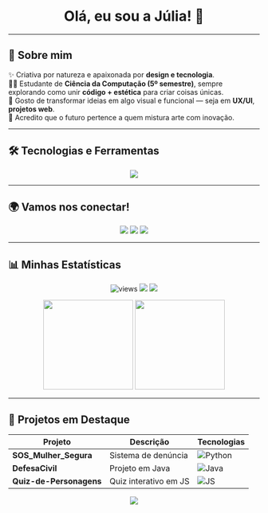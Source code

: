 

<h1 align="center">Olá, eu sou a Júlia! 👋</h1>

---

## 💖 Sobre mim  
✨ Criativa por natureza e apaixonada por **design e tecnologia**.  
👩‍💻 Estudante de **Ciência da Computação (5º semestre)**, sempre explorando como unir **código + estética** para criar coisas únicas.  
🎨 Gosto de transformar ideias em algo visual e funcional — seja em **UX/UI**, **projetos web**.  
🚀 Acredito que o futuro pertence a quem mistura arte com inovação.  

---

## 🛠️ Tecnologias e Ferramentas
<p align="center">
  <img src="https://skillicons.dev/icons?i=python,js,html,css,c,java,git,github,vscode,figma" />
</p>

---

## 🌍 Vamos nos conectar!
<p align="center">
  <a href="https://www.instagram.com/seuuser" target="_blank"><img src="https://img.shields.io/badge/-Instagram-E4405F?style=for-the-badge&logo=instagram&logoColor=white"/></a>
  <a href="mailto:seuemail@outlook.com"><img src="https://img.shields.io/badge/-Outlook-FF2D95?style=for-the-badge&logo=microsoft-outlook&logoColor=white"/></a>
  <a href="https://www.linkedin.com/in/seuuser" target="_blank"><img src="https://img.shields.io/badge/-LinkedIn-FF2D95?style=for-the-badge&logo=linkedin&logoColor=white"/></a>
</p>

---

## 📊 Minhas Estatísticas  

<p align="center">
  <img src="https://komarev.com/ghpvc/?username=Julia-Gabriela&label=Visits&color=FF2D95&style=flat" alt="views" />
  <img src="https://img.shields.io/badge/Repos-48-FF2D95?style=flat" />
  <img src="https://img.shields.io/badge/Commits%20this%20month-70-FF2D95?style=flat" />
</p>

<p align="center">
  <img height="180em" src="https://github-readme-stats.vercel.app/api?username=Julia-Gabriela&show_icons=true&theme=radical&count_private=true&hide_border=true"/>
  <img height="180em" src="https://github-readme-stats.vercel.app/api/top-langs/?username=Julia-Gabriela&layout=compact&langs_count=8&theme=radical&hide_border=true"/>
</p>

---

## 🚀 Projetos em Destaque  

| Projeto | Descrição | Tecnologias |
|---------|-----------|-------------|
| **SOS_Mulher_Segura** | Sistema de denúncia | ![Python](https://img.shields.io/badge/Python-FF2D95?style=for-the-badge&logo=python&logoColor=white) |
| **DefesaCivil** | Projeto em Java | ![Java](https://img.shields.io/badge/Java-FF2D95?style=for-the-badge&logo=openjdk&logoColor=white) |
| **Quiz-de-Personagens** | Quiz interativo em JS | ![JS](https://img.shields.io/badge/JavaScript-FF2D95?style=for-the-badge&logo=javascript&logoColor=white) |

<p align="center">
  <a href="https://github.com/Julia-Gabriela?tab=repositories">
    <img src="https://img.shields.io/badge/→%20Ver%20Todos%20os%20Repositórios-FF2D95?style=for-the-badge"/>
  </a>
</p>
